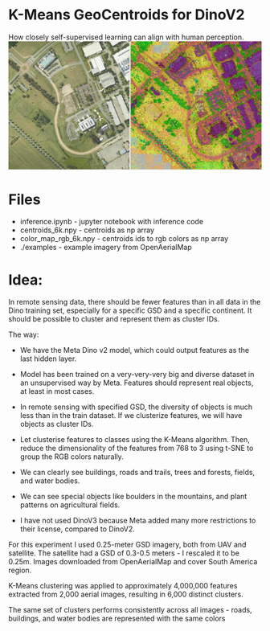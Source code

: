 # K-Means GeoCentroids for DinoV2
How closely self-supervised learning can align with human perception.
![Screenshot](screenshot.jpg)

# Files

- inference.ipynb - jupyter notebook with inference code
- centroids_6k.npy - centroids as np array
- color_map_rgb_6k.npy - centroids ids to rgb colors as np array
- ./examples - example imagery from OpenAerialMap

# Idea:

In remote sensing data, there should be fewer features than in all data in the Dino training set, especially for a specific GSD and a specific continent. It should be possible to cluster and represent them as cluster IDs.


The way:

- We have the Meta Dino v2 model, which could output features as the last hidden layer.

- Model has been trained on a very-very-very big and diverse dataset in an unsupervised way by Meta. Features should represent real objects, at least in most cases.

- In remote sensing with specified GSD, the diversity of objects is much less than in the train dataset. If we clusterize features, we will have objects as cluster IDs.

- Let clusterise features to classes using the K-Means algorithm. Then, reduce the dimensionality of the features from 768 to 3 using t-SNE to group the RGB colors naturally.

- We can clearly see buildings, roads and trails, trees and forests, fields, and water bodies.
- We can see special objects like boulders in the mountains, and plant patterns on agricultural fields.


* I have not used DinoV3 because Meta added many more restrictions to their license, compared to DinoV2.



For this experiment I used 0.25-meter GSD imagery, both from UAV and satellite. The satellite had a GSD of 0.3-0.5 meters - I rescaled it to be 0.25m. Images downloaded from OpenAerialMap and cover South America region.

K-Means clustering was applied to approximately 4,000,000 features extracted from 2,000 aerial images, resulting in 6,000 distinct clusters.

The same set of clusters performs consistently across all images - roads, buildings, and water bodies are represented with the same colors
